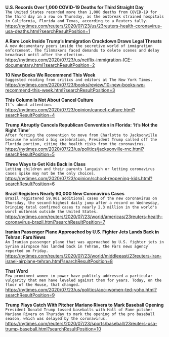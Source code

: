 **U.S. Records Over 1,000 COVID-19 Deaths for Third Straight Day**\
`The United States recorded more than 1,000 deaths from COVID-19 for the third day in a row on Thursday, as the outbreak strained hospitals in California, Florida and Texas, according to a Reuters tally.`\
https://nytimes.com/reuters/2020/07/23/us/23reuters-health-coronavirus-usa-deaths.html?searchResultPosition=1

**A Rare Look Inside Trump’s Immigration Crackdown Draws Legal Threats**\
`A new documentary peers inside the secretive world of immigration enforcement. The filmmakers faced demands to delete scenes and delay broadcast until after the election.`\
https://nytimes.com/2020/07/23/us/netflix-immigration-ICE-documentary.html?searchResultPosition=2

**10 New Books We Recommend This Week**\
`Suggested reading from critics and editors at The New York Times.`\
https://nytimes.com/2020/07/23/books/review/10-new-books-we-recommend-this-week.html?searchResultPosition=3

**This Column Is Not About Cancel Culture**\
`It’s about attention.`\
https://nytimes.com/2020/07/23/opinion/cancel-culture.html?searchResultPosition=4

**Trump Abruptly Cancels Republican Convention in Florida: ‘It’s Not the Right Time’**\
`After forcing the convention to move from Charlotte to Jacksonville because he wanted a big celebration, President Trump called off the Florida portion, citing the health risks from the coronavirus.`\
https://nytimes.com/2020/07/23/us/politics/jacksonville-rnc.html?searchResultPosition=5

**Three Ways to Get Kids Back in Class**\
`Letting children and their parents languish or letting coronavirus cases spike may not be the only choices.`\
https://nytimes.com/2020/07/23/opinion/school-reopening-kids.html?searchResultPosition=6

**Brazil Registers Nearly 60,000 New Coronavirus Cases**\
`Brazil registered 59,961 additional cases of the new coronavirus on Thursday, the second-highest daily jump after a record on Wednesday, bringing total confirmed cases to nearly 2.3 million in the world's worst outbreak outside the United States.`\
https://nytimes.com/reuters/2020/07/23/world/americas/23reuters-health-coronavirus-brazil.html?searchResultPosition=7

**Iranian Passenger Plane Approached by U.S. Fighter Jets Lands Back in Tehran: Fars News**\
`An Iranian passenger plane that was approached by U.S. fighter jets in Syrian airspace has landed back in Tehran, the Fars news agency reported on Friday.`\
https://nytimes.com/reuters/2020/07/23/world/middleeast/23reuters-iran-israel-airplane-tehran.html?searchResultPosition=8

**That Word**\
`Few prominent women in power have publicly addressed a particular vulgarity that men have leveled against them for years. Today, on the floor of the House, that changed.`\
https://nytimes.com/2020/07/23/us/politics/aoc-women-ted-yoho.html?searchResultPosition=9

**Trump Plays Catch With Pitcher Mariano Rivera to Mark Baseball Opening**\
`President Donald Trump tossed baseballs with Hall of Fame pitcher Mariano Rivera on Thursday to mark the opening of the pro baseball season, which was delayed by the coronavirus.`\
https://nytimes.com/reuters/2020/07/23/sports/baseball/23reuters-usa-trump-baseball.html?searchResultPosition=10

